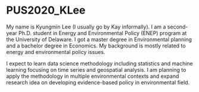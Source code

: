 # PUS2020_KLee

My name is Kyungmin Lee (I usually go by Kay informally). I am a second-year Ph.D. student in Energy and Environmental Policy (ENEP) program at the University of Delaware. I got a master degree in Environmental planning and a bachelor degree in Economics. My background is mostly related to energy and environmental policy issues. 

I expect to learn data science methodology including statistics and machine learning focusing on time series and geospatial analysis. I am planning to apply the methodology in multiple environmental contexts and expand research idea on developing evidence-based policy in environmental field. 

